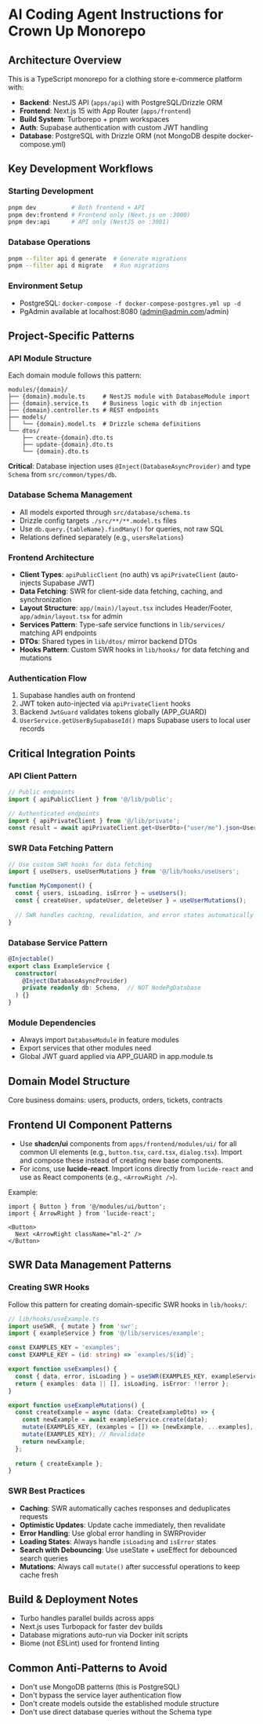 # AI Coding Agent Instructions for Crown Up Monorepo

## Architecture Overview
This is a TypeScript monorepo for a clothing store e-commerce platform with:
- **Backend**: NestJS API (`apps/api`) with PostgreSQL/Drizzle ORM
- **Frontend**: Next.js 15 with App Router (`apps/frontend`) 
- **Build System**: Turborepo + pnpm workspaces
- **Auth**: Supabase authentication with custom JWT handling
- **Database**: PostgreSQL with Drizzle ORM (not MongoDB despite docker-compose.yml)

## Key Development Workflows

### Starting Development
```bash
pnpm dev          # Both frontend + API
pnpm dev:frontend # Frontend only (Next.js on :3000)
pnpm dev:api      # API only (NestJS on :3001)
```

### Database Operations
```bash
pnpm --filter api d generate  # Generate migrations
pnpm --filter api d migrate   # Run migrations
```

### Environment Setup
- PostgreSQL: `docker-compose -f docker-compose-postgres.yml up -d`
- PgAdmin available at localhost:8080 (admin@admin.com/admin)

## Project-Specific Patterns

### API Module Structure
Each domain module follows this pattern:
```
modules/{domain}/
├── {domain}.module.ts     # NestJS module with DatabaseModule import
├── {domain}.service.ts    # Business logic with db injection
├── {domain}.controller.ts # REST endpoints
├── models/
│   └── {domain}.model.ts  # Drizzle schema definitions
└── dtos/
    ├── create-{domain}.dto.ts
    ├── update-{domain}.dto.ts
    └── {domain}.dto.ts
```

**Critical**: Database injection uses `@Inject(DatabaseAsyncProvider)` and type `Schema` from `src/common/types/db`.

### Database Schema Management
- All models exported through `src/database/schema.ts`
- Drizzle config targets `./src/**/**.model.ts` files
- Use `db.query.{tableName}.findMany()` for queries, not raw SQL
- Relations defined separately (e.g., `usersRelations`)

### Frontend Architecture
- **Client Types**: `apiPublicClient` (no auth) vs `apiPrivateClient` (auto-injects Supabase JWT)
- **Data Fetching**: SWR for client-side data fetching, caching, and synchronization
- **Layout Structure**: `app/(main)/layout.tsx` includes Header/Footer, `app/admin/layout.tsx` for admin
- **Services Pattern**: Type-safe service functions in `lib/services/` matching API endpoints
- **DTOs**: Shared types in `lib/dtos/` mirror backend DTOs
- **Hooks Pattern**: Custom SWR hooks in `lib/hooks/` for data fetching and mutations

### Authentication Flow
1. Supabase handles auth on frontend
2. JWT token auto-injected via `apiPrivateClient` hooks
3. Backend `JwtGuard` validates tokens globally (APP_GUARD)
4. `UserService.getUserBySupabaseId()` maps Supabase users to local user records

## Critical Integration Points

### API Client Pattern
```typescript
// Public endpoints
import { apiPublicClient } from '@/lib/public';

// Authenticated endpoints  
import { apiPrivateClient } from '@/lib/private';
const result = await apiPrivateClient.get<UserDto>("user/me").json<UserDto>();
```

### SWR Data Fetching Pattern
```typescript
// Use custom SWR hooks for data fetching
import { useUsers, useUserMutations } from '@/lib/hooks/useUsers';

function MyComponent() {
  const { users, isLoading, isError } = useUsers();
  const { createUser, updateUser, deleteUser } = useUserMutations();
  
  // SWR handles caching, revalidation, and error states automatically
}
```

### Database Service Pattern
```typescript
@Injectable()
export class ExampleService {
  constructor(
    @Inject(DatabaseAsyncProvider)
    private readonly db: Schema,  // NOT NodePgDatabase
  ) {}
}
```

### Module Dependencies
- Always import `DatabaseModule` in feature modules
- Export services that other modules need
- Global JWT guard applied via APP_GUARD in app.module.ts

## Domain Model Structure
Core business domains: users, products, orders, tickets, contracts

## Frontend UI Component Patterns

- Use **shadcn/ui** components from `apps/frontend/modules/ui/` for all common UI elements (e.g., `button.tsx`, `card.tsx`, `dialog.tsx`). Import and compose these instead of creating new base components.
- For icons, use **lucide-react**. Import icons directly from `lucide-react` and use as React components (e.g., `<ArrowRight />`).

Example:
```tsx
import { Button } from '@/modules/ui/button';
import { ArrowRight } from 'lucide-react';

<Button>
  Next <ArrowRight className="ml-2" />
</Button>
```

## SWR Data Management Patterns

### Creating SWR Hooks
Follow this pattern for creating domain-specific SWR hooks in `lib/hooks/`:

```typescript
// lib/hooks/useExample.ts
import useSWR, { mutate } from 'swr';
import { exampleService } from '@/lib/services/example';

const EXAMPLES_KEY = 'examples';
const EXAMPLE_KEY = (id: string) => `examples/${id}`;

export function useExamples() {
  const { data, error, isLoading } = useSWR(EXAMPLES_KEY, exampleService.getAll);
  return { examples: data || [], isLoading, isError: !!error };
}

export function useExampleMutations() {
  const createExample = async (data: CreateExampleDto) => {
    const newExample = await exampleService.create(data);
    mutate(EXAMPLES_KEY, (examples = []) => [newExample, ...examples], false);
    mutate(EXAMPLES_KEY); // Revalidate
    return newExample;
  };
  
  return { createExample };
}
```

### SWR Best Practices
- **Caching**: SWR automatically caches responses and deduplicates requests
- **Optimistic Updates**: Update cache immediately, then revalidate
- **Error Handling**: Use global error handling in SWRProvider
- **Loading States**: Always handle `isLoading` and `isError` states
- **Search with Debouncing**: Use useState + useEffect for debounced search queries
- **Mutations**: Always call `mutate()` after successful operations to keep cache fresh
## Build & Deployment Notes  
- Turbo handles parallel builds across apps
- Next.js uses Turbopack for faster dev builds
- Database migrations auto-run via Docker init scripts
- Biome (not ESLint) used for frontend linting

## Common Anti-Patterns to Avoid
- Don't use MongoDB patterns (this is PostgreSQL)
- Don't bypass the service layer authentication flow
- Don't create models outside the established module structure
- Don't use direct database queries without the Schema type
